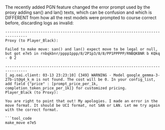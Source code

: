The recently added PGN feature changed the error prompt used by the proxy adding san() and lan() texts, which can be confusion and which is DIFFERENT from how all the rest models were prompted to course correct before, discarding logs as invalid:
```
--------------------------------------------------------------------------------
Proxy (to Player_Black):

Failed to make move: san() and lan() expect move to be legal or null, but got e7e5 in rnbqkbnr/pppp1ppp/8/2P1p3/8/8/PP1PPPPP/RNBQKBNR b KQkq - 0 2

--------------------------------------------------------------------------------
[_ag.oai.client: 03-13 23:23:10] {349} WARNING - Model google_gemma-3-27b-it@q4_k_m is not found. The cost will be 0. In your config_list, add field {"price" : [prompt_price_per_1k, completion_token_price_per_1k]} for customized pricing.
Player_Black (to Proxy):

You are right to point that out! My apologies. I made an error in the move format. It should be UCI format, not SAN or LAN. Let me try again with the correct format.

```tool_code
make_move e7e5
```
```